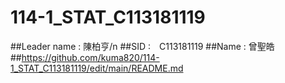 # 114-1_STAT_C113181119
##Leader name : 陳柏亨/n
##SID :　C113181119
##Name : 曾聖皓
##https://github.com/kuma820/114-1_STAT_C113181119/edit/main/README.md
